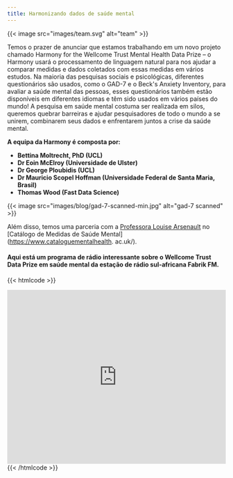 ```yaml
---
title: Harmonizando dados de saúde mental
---
```


{{< image src="images/team.svg" alt="team" >}}

Temos o prazer de anunciar que estamos trabalhando em um novo projeto chamado Harmony for the Wellcome Trust Mental Health Data Prize – o Harmony usará o processamento de linguagem natural para nos ajudar a comparar medidas e dados coletados com essas medidas em vários estudos. Na maioria das pesquisas sociais e psicológicas, diferentes questionários são usados, como o GAD-7 e o Beck's Anxiety Inventory, para avaliar a saúde mental das pessoas, esses questionários também estão disponíveis em diferentes idiomas e têm sido usados em vários países do mundo! A pesquisa em saúde mental costuma ser realizada em silos, queremos quebrar barreiras e ajudar pesquisadores de todo o mundo a se unirem, combinarem seus dados e enfrentarem juntos a crise da saúde mental.

**A equipa da Harmony é composta por:**

- **Bettina Moltrecht, PhD (UCL)**
- **Dr Eoin McElroy (Universidade de Ulster)**
- **Dr George Ploubidis (UCL)**
- **Dr Mauricio Scopel Hoffman (Universidade Federal de Santa Maria, Brasil)**
- **Thomas Wood (Fast Data Science)**

{{< image src="images/blog/gad-7-scanned-min.jpg" alt="gad-7 scanned" >}}

Além disso, temos uma parceria com a [Professora Louise Arsenault](https://www.kcl.ac.uk/people/louise-arseneault) no [Catálogo de Medidas de Saúde Mental](https://www.cataloguementalhealth. ac.uk/).

#### Aqui está um programa de rádio interessante sobre o Wellcome Trust Data Prize em saúde mental da estação de rádio sul-africana Fabrik FM.

{{< htmlcode >}}

<iframe id="inlineFrameExample" title="Inline Frame Example" src="https://echocast.fabrik.fm/9qY6RR97RmW37q" width="300" height="400" style="box-sizing: border-box; border: none; font-size: 17px; font-style: inherit; font-weight: inherit; margin: 0px; outline: 0px; padding: 0px; vertical-align: baseline; max-width: 100%; width: 550px; line-height: 1;"></iframe>
{{< /htmlcode >}}

